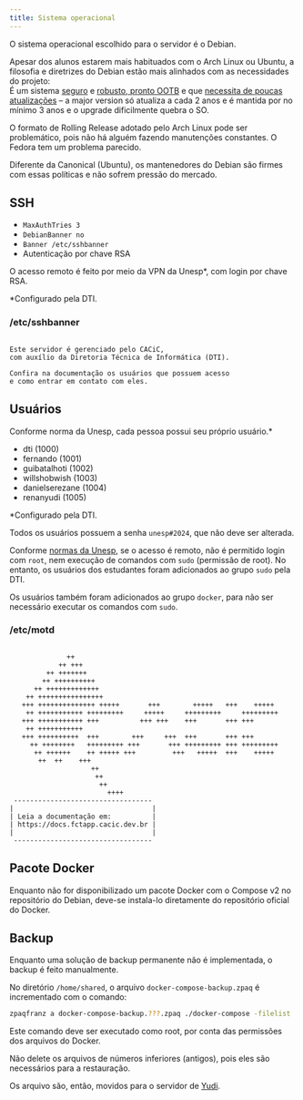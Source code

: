 ```yaml
---
title: Sistema operacional
---
```


O sistema operacional escolhido para o servidor é o Debian.

Apesar dos alunos estarem mais habituados com o Arch Linux ou Ubuntu, a filosofia e diretrizes do Debian estão mais alinhados com as necessidades do projeto:  
É um sistema [seguro](https://wiki.debian.org/WhyDebian#Security_and_Reliability) e [robusto, pronto OOTB](https://wiki.debian.org/DontBreakDebian) e que [necessita de poucas atualizações](https://www.debian.org/releases/) – a major version só atualiza a cada 2 anos e é mantida por no mínimo 3 anos e o upgrade dificilmente quebra o SO.

O formato de Rolling Release adotado pelo Arch Linux pode ser problemático, pois não há alguém fazendo manutenções constantes. O Fedora tem um problema parecido.

Diferente da Canonical (Ubuntu), os mantenedores do Debian são firmes com essas políticas e não sofrem pressão do mercado.

## SSH

- `MaxAuthTries 3`
- `DebianBanner no`
- `Banner /etc/sshbanner`
- Autenticação por chave RSA

O acesso remoto é feito por meio da VPN da Unesp\*, com login por chave RSA.

\*Configurado pela DTI.

### /etc/sshbanner

```

Este servidor é gerenciado pelo CACiC,
com auxílio da Diretoria Técnica de Informática (DTI).

Confira na documentação os usuários que possuem acesso
e como entrar em contato com eles.

```

## Usuários

Conforme norma da Unesp, cada pessoa possui seu próprio usuário.\*

- dti (1000)
- fernando (1001)
- guibatalhoti (1002)
- willshobwish (1003)
- danielserezane (1004)
- renanyudi (1005)

\*Configurado pela DTI.

Todos os usuários possuem a senha `unesp#2024`, que não deve ser alterada.

Conforme [normas da Unesp](https://www2.unesp.br/portal#!/ai/regulamentos-e-normas16359/), se o acesso é remoto, não é permitido login com `root`, nem execução de comandos com `sudo` (permissão de root). No entanto, os usuários dos estudantes foram adicionados ao grupo `sudo` pela DTI.

Os usuários também foram adicionados ao grupo `docker`, para não ser necessário executar os comandos com `sudo`.

### /etc/motd

```

              ++
            ++ +++
         ++ +++++++
        ++ ++++++++++
      ++ +++++++++++++
    ++ ++++++++++++++++
   +++ ++++++++++++++ +++++       +++        +++++   +++    +++++
    ++ +++++++++++ +++++++++     +++++     +++++++++     +++++++++
   +++ +++++++++++ +++          +++ +++    +++       +++ +++
    ++ +++++++++++
   +++ ++++++++++  +++        +++     +++  +++       +++ +++
     ++ ++++++++   +++++++++ +++       +++ +++++++++ +++ +++++++++
      ++ ++++++    ++ +++++ +++         +++   +++++  +++    +++++
       ++  ++    +++
                    ++
                     ++
                      ++
                        ++++
 ----------------------------------
|                                  |
| Leia a documentação em:          |
| https://docs.fctapp.cacic.dev.br |
|                                  |
 ----------------------------------
```

## Pacote Docker

Enquanto não for disponibilizado um pacote Docker com o Compose v2 no repositório do Debian, deve-se instala-lo diretamente do repositório oficial do Docker.

## Backup

Enquanto uma solução de backup permanente não é implementada, o backup é feito manualmente.

No diretório `/home/shared`, o arquivo `docker-compose-backup.zpaq` é incrementado com o comando:

```bash
zpaqfranz a docker-compose-backup.???.zpaq ./docker-compose -filelist
```

Este comando deve ser executado como root, por conta das permissões dos arquivos do Docker.

Não delete os arquivos de números inferiores (antigos), pois eles são necessários para a restauração.

Os arquivo são, então, movidos para o servidor de [Yudi](https://github.com/Yudi).
